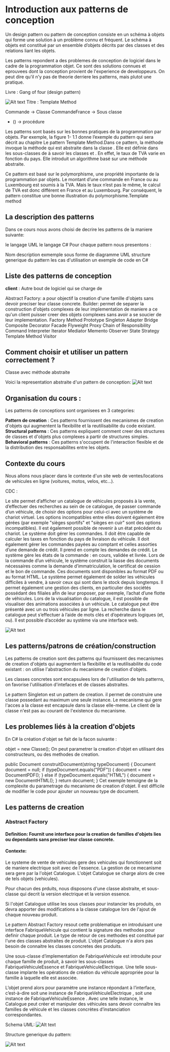 # Introduction aux patterns de conception

Un design pattern ou pattern de conception consiste en un schéma à objets qui forme une solution à un problème connu et fréquent. Le schéma à objets est constitué par un ensemble d’objets décrits par des classes et des relations liant les objets.

Les patterns repondent a des problemes de conception de logiciel dans le cadre de la programmation objet. Ce sont des solutions connues et eprouvees dont la conception provient de l'experience de developpeurs. On peut dire qu'il n'y pas de theorie derriere les patterns, mais plutot une pratique.

Livre : Gang of four (design pattern)

![Alt text](image.png)
Titre : Template Method

Commande -> Classe
CommandeFrance -> Sous classe
+ () -> procédure


Les patterns sont basés sur les bonnes pratiques de la programmation par objets. Par exemple, la figure 1- 1.1 donne l’exemple du pattern qui sera décrit au chapitre Le pattern Template Method.Dans ce pattern, la méthode invoque la méthode qui est abstraite dans la classe . Elle est définie dans les sous-classes de à savoir les classes et . En effet, le taux de TVA varie en fonction du pays. Elle introduit un algorithme basé sur une méthode abstraite.

Ce pattern est basé sur le polymorphisme, une propriété importante de la programmation par objets. Le montant d’une commande en France ou au Luxembourg est soumis à la TVA. Mais le taux n’est pas le même, le calcul de TVA est donc différent en France et au Luxembourg. Par conséquent, le pattern constitue une bonne illustration du polymorphisme.Template method

## La description des patterns

Dans ce cours nous avons choisi de decrire les patterns de la maniere suivante:

le langage UML
le langage C#
Pour chaque pattern nous presentons :

Nom
description
exmemple sous forme de diagramme UML
structure generique du pattern
les cas d'utilisation
un exemple de code en C#



## Liste des patterns de conception

**client** : Autre bout de logiciel qui se charge de 


Abstract Factory: a pour objectif la creation d'une famille d'objets sans devoir preciser leur classe concrete.
Builder: permet de separer la construction d'objets complexes de leur implementation de maniere a ce qu'un client puisser creer des objets complexes sans avoir a se soucier de leur implementation.
Factory Method
Prototype
Singleton
Adapter
Bridge
Composite
Decorator
Facade
Flyweight
Proxy
Chain of Responsibility
Command
Interpreter
Iterator
Mediator
Memento
Observer
State
Strategy
Template Method
Visitor

## Comment choisir et utiliser un pattern correctement ?

Classe avec méthode abstraite 


Voici la representation abstraite d'un pattern de conception:
![Alt text](image-2.png)

## Organisation du cours :

Les patterns de conceptions sont organisees en 3 categories:

**Pattern de creation** : Ces patterns fournissent des mecanismes de creation d'objets qui augmentent la flexibilite et la reutilisabilite du code existant.
**Structural patterns** : Ces patterns expliquent comment creer des structures de classes et d'objets plus complexes a partir de structures simples.
**Behavioral patterns** : Ces patterns s'occupent de l'interaction flexible et de la distribution des responsabilites entre les objets.

## Contexte du cours 

Nous allons nous placer dans le contexte d'un site web de ventes/locations de vehicules en ligne (voitures, motos, velos, etc...).

CDC :

Le site permet d’afficher un catalogue de véhicules proposés à la vente, d’effectuer des recherches au sein de ce catalogue, de passer commande d’un véhicule, de choisir des options pour celui-ci avec un système de chariot virtuel. Les options incompatibles entre elles doivent également être gérées (par exemple "sièges sportifs" et "sièges en cuir" sont des options incompatibles). Il est également possible de revenir à un état précédent du chariot. Le système doit gérer les commandes. Il doit être capable de calculer les taxes en fonction du pays de livraison du véhicule. Il doit également gérer les commandes payées au comptant et celles assorties d’une demande de crédit. Il prend en compte les demandes de crédit. Le système gère les états de la commande : en cours, validée et livrée. Lors de la commande d’un véhicule, le système construit la liasse des documents nécessaires comme la demande d’immatriculation, le certificat de cession et le bon de commande. Ces documents sont disponibles au format PDF ou au format HTML. Le système permet également de solder les véhicules difficiles à vendre, à savoir ceux qui sont dans le stock depuis longtemps. Il permet également une gestion des clients, en particulier des sociétés possédant des filiales afin de leur proposer, par exemple, l’achat d’une flotte de véhicules. Lors de la visualisation du catalogue, il est possible de visualiser des animations associées à un véhicule. Le catalogue peut être présenté avec un ou trois véhicules par ligne. La recherche dans le catalogue peut s’effectuer à l’aide de mots clés et d’opérateurs logiques (et, ou). Il est possible d’accéder au système via une interface web.

![Alt text](image-4.png)


## Les patterns/patrons de création/construction

Les patterns de creation sont des patterns qui fournissent des mecanismes de creation d'objets qui augmentent la flexibilite et la reutilisabilite du code existant : on utilise l'abstraction du mecanisme de creation d'objets.

Les classes concretes sont encapsulees lors de l'utilisation de tels patterns, on favorise l'utilisation d'intefaces et de classes abstraites.

Le pattern Singleton est un pattern de creation. il permet de construire une classe possedant au maximum une seule instance. Le mecanisme qui gere l'acces a la classe est encapsule dans la classe elle-meme. Le client de la classe n'est pas au courant de l'existence du mecanisme.

## Les problemes liés à la creation d'objets

En C# la création d'objet se fait de la facon suivante :

objet = new Classe();
On peut parametrer la creation d'objet en utilisant des constructeurs, ou des methodes de creation.

public Document construitDocument(string typeDocument)
{
    Document document = null;
    if (typeDocument.equals("PDF"))
    {
        document = new DocumentPDF();
    }
    else if (typeDocument.equals("HTML")
    {
        document = new DocumentHTML();
    }
    return document;
}
Cet exemple temoigne de la complexite du parametrage du mecanisme de creation d'objet. Il est difficile de modifier le code pour ajouter un nouveau type de document.

## Les patterns de creation

### Abstract Factory

#### Definition: Fournit une interface pour la creation de familles d'objets lies ou dependants sans preciser leur classe concrete.

#### Contexte:

Le systeme de vente de vehicules gere des vehicules qui fonctionnent soit de maniere electrique soit avec de l'essence. La gestion de ce mecanisme sera gere par la l'objet Catalogue. L'objet Catalogue se charge alors de cree de tels objets (vehicules).

Pour chacun des prduits, nous disposons d'une classe abstraite, et sous-classe qui decrit la version electrique et la version essence.

Si l'objet Catalogue utilise les sous classes pour instancier les produits, on devra apporter des modifications a la classe catalogue lors de l'ajout de chaque nouveau produit.

Le pattern Abstract Factory resout cette problematique en introduisant une interface FabriqueVehicule qui contient la signature des methodes pour definir chaque produit. Le type de retour de ces methodes est constitué par l'une des classes abstraites de produit. L'objet Catalogue n'a alors pas besoin de connaitre les classes concretes des produits.

Une sous-classe d’implementation de FabriqueVehicule est introduite pour chaque famille de produit, à savoir les sous-classes FabriqueVehiculeEssence et FabriqueVehiculeElectrique. Une telle sous-classe implante les opérations de création du véhicule appropriée pour la famille à laquelle elle est associée.

L’objet prend alors pour paramètre une instance répondant à l’interface, c’est-à-dire soit une instance de FabriqueVehiculeElectrique , soit une instance de FabriqueVehiculeEssence . Avec une telle instance, le Catalogue peut créer et manipuler des véhicules sans devoir connaître les familles de véhicule et les classes concrètes d’instanciation correspondantes.

Schema UML:
![Alt text](image-5.png)

Structure generique du pattern:

![Alt text](image-6.png)

